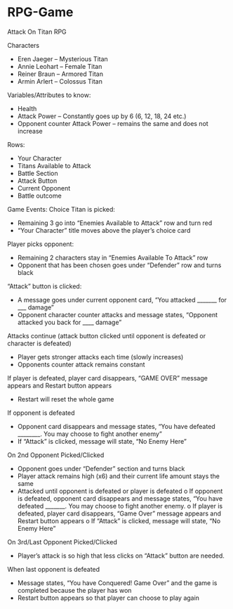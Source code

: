 # RPG-Game

Attack On Titan RPG

Characters
-	Eren Jaeger – Mysterious Titan
-	Annie Leohart – Female Titan
-	Reiner Braun – Armored Titan
-	Armin Arlert – Colossus Titan

Variables/Attributes to know:
-	Health
-	Attack Power – Constantly goes up by 6 (6, 12, 18, 24 etc.)
-	Opponent counter Attack Power – remains the same and does not increase

Rows:
-	Your Character
-	Titans Available to Attack
-	Battle Section
-	Attack Button
-	Current Opponent
-	Battle outcome

Game Events:
Choice Titan is picked:
-	Remaining 3 go into “Enemies Available to Attack” row and turn red
-	“Your Character” title moves above the player’s choice card

Player picks opponent:
-	Remaining 2 characters stay in “Enemies Available To Attack” row
-	Opponent that has been chosen goes under “Defender” row and turns black

“Attack” button is clicked:
-	A message goes under current opponent card, “You attacked _______ for ___ damage”
-	Opponent character counter attacks and message states, “Opponent attacked you back for ____ damage”

Attacks continue (attack button clicked until opponent is defeated or character is defeated)
-	Player gets stronger attacks each time (slowly increases)
-	Opponents counter attack remains constant

If player is defeated, player card disappears, “GAME OVER” message appears and Restart button appears
-	Restart will reset the whole game

If opponent is defeated
-	Opponent card disappears and message states, “You have defeated ________. You may choose to fight another enemy”
-	If “Attack” is clicked, message will state, “No Enemy Here”

On 2nd Opponent Picked/Clicked
-	Opponent goes under “Defender” section and turns black
-	Player attack remains high (x6) and their current life amount stays the same
-	Attacked until opponent is defeated or player is defeated
o	If opponent is defeated, opponent card disappears and message states, “You have defeated _______. You may choose to fight another enemy.
o	If player is defeated,  player card disappears, “Game Over” message appears and Restart button appears
o	If “Attack” is clicked, message will state, “No Enemy Here”

On 3rd/Last Opponent Picked/Clicked
-	Player’s attack is so high that less clicks on “Attack” button are needed.

When last opponent is defeated
-	Message states, “You have Conquered! Game Over” and the game is completed because the player has won
-	Restart button appears so that player can choose to play again

